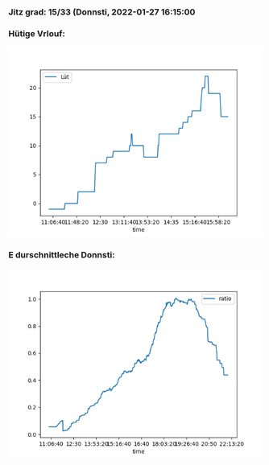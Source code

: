 ### Jitz grad: 15/33 (Donnsti, 2022-01-27 16:15:00

### Hütige Vrlouf:
![Graph](Today.png)

### E durschnittleche Donnsti:
![Graph](Donnsti.png)